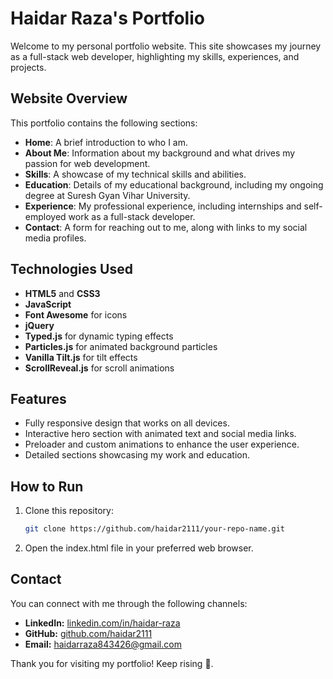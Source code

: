 # Haidar Raza's Portfolio

Welcome to my personal portfolio website. This site showcases my journey as a full-stack web developer, highlighting my skills, experiences, and projects.

## Website Overview

This portfolio contains the following sections:

- **Home**: A brief introduction to who I am.
- **About Me**: Information about my background and what drives my passion for web development.
- **Skills**: A showcase of my technical skills and abilities.
- **Education**: Details of my educational background, including my ongoing degree at Suresh Gyan Vihar University.
- **Experience**: My professional experience, including internships and self-employed work as a full-stack developer.
- **Contact**: A form for reaching out to me, along with links to my social media profiles.

## Technologies Used

- **HTML5** and **CSS3**
- **JavaScript**
- **Font Awesome** for icons
- **jQuery**
- **Typed.js** for dynamic typing effects
- **Particles.js** for animated background particles
- **Vanilla Tilt.js** for tilt effects
- **ScrollReveal.js** for scroll animations

## Features

- Fully responsive design that works on all devices.
- Interactive hero section with animated text and social media links.
- Preloader and custom animations to enhance the user experience.
- Detailed sections showcasing my work and education.

## How to Run

1. Clone this repository:

   ```bash
   git clone https://github.com/haidar2111/your-repo-name.git
2. Open the index.html file in your preferred web browser.

   
## Contact

You can connect with me through the following channels:

- **LinkedIn:** [linkedin.com/in/haidar-raza](https://linkedin.com/in/haidar-raza)
- **GitHub:** [github.com/haidar2111](https://github.com/haidar2111)
- **Email:** [haidarraza843426@gmail.com](mailto:haidarraza843426@gmail.com)

Thank you for visiting my portfolio! Keep rising 🚀.
